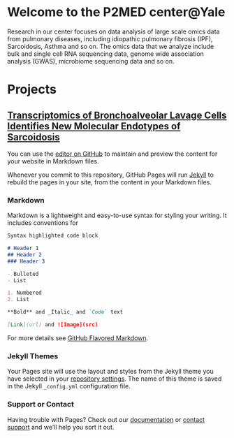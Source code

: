 # Welcome to the P2MED center@Yale

Research in our center focuses on data analysis of large scale omics data from pulmonary diseases, including idiopathic pulmonary fibrosis (IPF), Sarcoidosis, Asthma and so on. The omics data that we analyze include bulk and single cell RNA sequencing data, genome wide association analysis (GWAS), microbiome sequencing data and so on.

# Projects

## [Transcriptomics of Bronchoalveolar Lavage Cells Identifies New Molecular Endotypes of Sarcoidosis](https://yale-p2med.github.io/SARC_BAL)



You can use the [editor on GitHub](https://github.com/yale-p2med/yale-p2med.github.io/edit/master/README.md) to maintain and preview the content for your website in Markdown files.

Whenever you commit to this repository, GitHub Pages will run [Jekyll](https://jekyllrb.com/) to rebuild the pages in your site, from the content in your Markdown files.

### Markdown

Markdown is a lightweight and easy-to-use syntax for styling your writing. It includes conventions for

```markdown
Syntax highlighted code block

# Header 1
## Header 2
### Header 3

- Bulleted
- List

1. Numbered
2. List

**Bold** and _Italic_ and `Code` text

[Link](url) and ![Image](src)
```

For more details see [GitHub Flavored Markdown](https://guides.github.com/features/mastering-markdown/).

### Jekyll Themes

Your Pages site will use the layout and styles from the Jekyll theme you have selected in your [repository settings](https://github.com/yale-p2med/yale-p2med.github.io/settings). The name of this theme is saved in the Jekyll `_config.yml` configuration file.

### Support or Contact

Having trouble with Pages? Check out our [documentation](https://help.github.com/categories/github-pages-basics/) or [contact support](https://github.com/contact) and we’ll help you sort it out.

